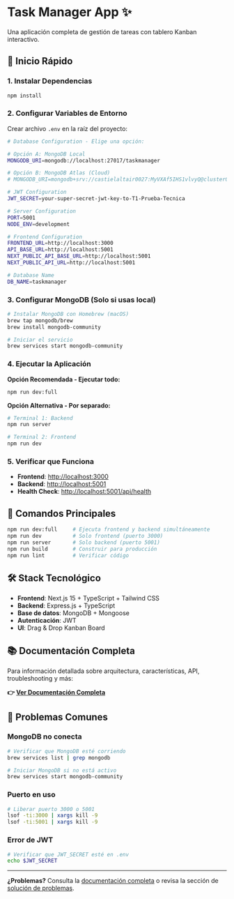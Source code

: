# Task Manager App ✨

Una aplicación completa de gestión de tareas con tablero Kanban interactivo.

## 🚀 Inicio Rápido

### 1. Instalar Dependencias

```bash
npm install
```

### 2. Configurar Variables de Entorno

Crear archivo `.env` en la raíz del proyecto:

```bash
# Database Configuration - Elige una opción:

# Opción A: MongoDB Local
MONGODB_URI=mongodb://localhost:27017/taskmanager

# Opción B: MongoDB Atlas (Cloud)
# MONGODB_URI=mongodb+srv://castielaltair0027:MyVXAf5IHS1vlvyQ@cluster0.xkaqiiv.mongodb.net/taskmanager?retryWrites=true&w=majority&appName=Cluster0

# JWT Configuration
JWT_SECRET=your-super-secret-jwt-key-to-T1-Prueba-Tecnica

# Server Configuration
PORT=5001
NODE_ENV=development

# Frontend Configuration
FRONTEND_URL=http://localhost:3000
API_BASE_URL=http://localhost:5001
NEXT_PUBLIC_API_BASE_URL=http://localhost:5001
NEXT_PUBLIC_API_URL=http://localhost:5001

# Database Name
DB_NAME=taskmanager
```

### 3. Configurar MongoDB (Solo si usas local)

```bash
# Instalar MongoDB con Homebrew (macOS)
brew tap mongodb/brew
brew install mongodb-community

# Iniciar el servicio
brew services start mongodb-community
```

### 4. Ejecutar la Aplicación

**Opción Recomendada - Ejecutar todo:**

```bash
npm run dev:full
```

**Opción Alternativa - Por separado:**

```bash
# Terminal 1: Backend
npm run server

# Terminal 2: Frontend
npm run dev
```

### 5. Verificar que Funciona

- **Frontend**: [http://localhost:3000](http://localhost:3000)
- **Backend**: [http://localhost:5001](http://localhost:5001)
- **Health Check**: [http://localhost:5001/api/health](http://localhost:5001/api/health)

## 🔧 Comandos Principales

```bash
npm run dev:full     # Ejecuta frontend y backend simultáneamente
npm run dev          # Solo frontend (puerto 3000)
npm run server       # Solo backend (puerto 5001)
npm run build        # Construir para producción
npm run lint         # Verificar código
```

## 🛠️ Stack Tecnológico

- **Frontend**: Next.js 15 + TypeScript + Tailwind CSS
- **Backend**: Express.js + TypeScript
- **Base de datos**: MongoDB + Mongoose
- **Autenticación**: JWT
- **UI**: Drag & Drop Kanban Board

## 📚 Documentación Completa

Para información detallada sobre arquitectura, características, API, troubleshooting y más:

**👉 [Ver Documentación Completa](./READMEDoc.md)**

## 🐛 Problemas Comunes

### MongoDB no conecta

```bash
# Verificar que MongoDB esté corriendo
brew services list | grep mongodb

# Iniciar MongoDB si no está activo
brew services start mongodb-community
```

### Puerto en uso

```bash
# Liberar puerto 3000 o 5001
lsof -ti:3000 | xargs kill -9
lsof -ti:5001 | xargs kill -9
```

### Error de JWT

```bash
# Verificar que JWT_SECRET esté en .env
echo $JWT_SECRET
```

---

**¿Problemas?** Consulta la [documentación completa](./READMEDoc.md) o revisa la sección de [solución de problemas](./READMEDoc.md#-solución-de-problemas).


